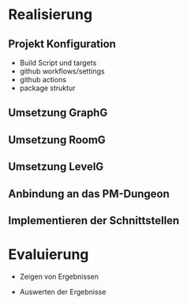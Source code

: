 # Realisierung

<!--
*   Beschreibung der Umsetzung des Lösungskonzepts
*   Darstellung der aufgetretenen Probleme sowie deren Lösung bzw. daraus resultierende Einschränkungen des Ergebnisses (falls keine Lösung)
*   Auswertung und Interpretation der Ergebnisse
*   Vergleich mit der ursprünglichen Zielsetzung (ausführlich): Was wurde erreicht, was nicht (und warum)? (inkl. Begründung/Nachweis)

geschätzer umfang ca 20%
-->

## Projekt Konfiguration
- Build Script und targets
- github workflows/settings
- github actions
- package struktur

## Umsetzung GraphG

## Umsetzung RoomG

## Umsetzung LevelG

## Anbindung an das PM-Dungeon

## Implementieren der Schnittstellen

# Evaluierung 

- Zeigen von Ergebnissen

- Auswerten der Ergebnisse

  
  
  
  
  
  
  